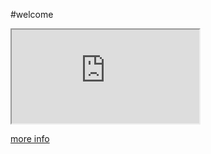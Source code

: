 #welcome


<iframe src="https://docs.google.com/spreadsheets/d/e/2PACX-1vScVeKOGMO4Aw8OM_1rwsYMghU7JUNZHu8ST0oSDQMgwXLp5SqoOLYWxxucUbVBSsJoS-VLeiOT7weQ/pubhtml?gid=0&amp;single=true&amp;widget=true&amp;headers=false"></iframe>

[more info](about.md)
